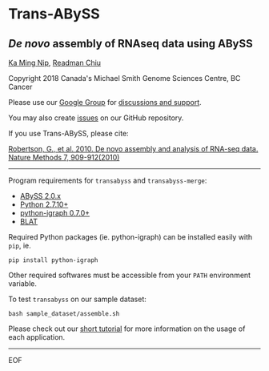 # Trans-ABySS
## *De novo* assembly of RNAseq data using ABySS

[Ka Ming Nip](mailto:kmnip@bcgsc.ca), [Readman Chiu](mailto:rchiu@bcgsc.ca)

Copyright 2018 Canada's Michael Smith Genome Sciences Centre, BC Cancer

Please use our [Google Group](mailto:trans-abyss@googlegroups.com) for [discussions and
support](https://groups.google.com/d/forum/trans-abyss).
  
You may also create [issues](https://github.com/bcgsc/transabyss/issues) on our GitHub repository.

If you use Trans-ABySS, please cite:

[Robertson, G., et al. 2010. De novo assembly and analysis of RNA-seq data. Nature Methods 7, 909-912(2010)](http://www.nature.com/nmeth/journal/v7/n11/full/nmeth.1517.html)

--------------------------------------------------------------------------------

Program requirements for `transabyss` and `transabyss-merge`:
  * [ABySS 2.0.x](https://github.com/bcgsc/abyss/releases)
  * [Python 2.7.10+](https://www.python.org/download/releases/2.7.6/)
  * [python-igraph 0.7.0+](http://igraph.org/python/#downloads)
  * [BLAT](http://hgdownload.cse.ucsc.edu/admin/exe/linux.x86_64/blat/blat)

Required Python packages (ie. python-igraph) can be installed
easily with `pip`, ie.

```
pip install python-igraph
```

Other required softwares must be accessible from your `PATH` environment variable.

To test `transabyss` on our sample dataset:

```
bash sample_dataset/assemble.sh
```  
  
Please check out our [short tutorial](TUTORIAL.md) for more information on the usage of each application.


--------------------------------------------------------------------------------
EOF
